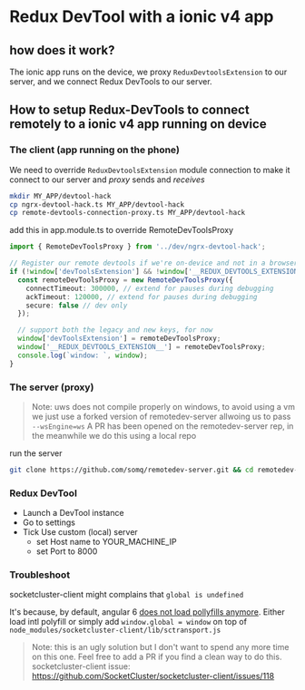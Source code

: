 # Redux DevTool with a ionic v4 app

## how does it work?

The ionic app runs on the device, we proxy `ReduxDevtoolsExtension` to our server, and we connect Redux DevTools to our server.


## How to setup Redux-DevTools to connect remotely to a ionic v4 app running on device

### The client (app running on the phone)

We need to override `ReduxDevtoolsExtension` module connection to make it connect to our server and *proxy* sends and *receives*

```sh
mkdir MY_APP/devtool-hack
cp ngrx-devtool-hack.ts MY_APP/devtool-hack
cp remote-devtools-connection-proxy.ts MY_APP/devtool-hack
```

add this in app.module.ts to override RemoteDevToolsProxy

```ts
import { RemoteDevToolsProxy } from '../dev/ngrx-devtool-hack';

// Register our remote devtools if we're on-device and not in a browser
if (!window['devToolsExtension'] && !window['__REDUX_DEVTOOLS_EXTENSION__']) {
  const remoteDevToolsProxy = new RemoteDevToolsProxy({
    connectTimeout: 300000, // extend for pauses during debugging
    ackTimeout: 120000, // extend for pauses during debugging
    secure: false // dev only
  });

  // support both the legacy and new keys, for now
  window['devToolsExtension'] = remoteDevToolsProxy;
  window['__REDUX_DEVTOOLS_EXTENSION__'] = remoteDevToolsProxy;
  console.log(`window: `, window);
}

```

### The server (proxy)

> Note: uws does not compile properly on windows, to avoid using a vm we just use a forked version of remotedev-server allwoing us to pass `--wsEngine=ws`
> A PR has been opened on the remotedev-server rep, in the meanwhile we do this using a local repo


run the server

```sh
git clone https://github.com/somq/remotedev-server.git && cd remotedev-server && npm i && node bin\remotedev.js --hostname=CHANGE_ME_BY_YOUR_MACHINE_IP --port=8000 --wsEngine=ws --logLevel=3
```

### Redux DevTool

- Launch a DevTool instance
- Go to settings
- Tick Use custom (local) server
  - set Host name to YOUR_MACHINE_IP
  - set Port to 8000


### Troubleshoot

socketcluster-client might complains that `global is undefined`

It's because, by default, angular 6 [does not load pollyfills anymore](https://github.com/angular/angular-cli/issues/9827#issuecomment-369578814).
Either load intl polyfill or simply add `window.global = window` on top of `node_modules/socketcluster-client/lib/sctransport.js`

> Note: this is an ugly solution but I don't want to spend any more time on this one. Feel free to add a PR if you find a clean way to do this.
> socketcluster-client issue: https://github.com/SocketCluster/socketcluster-client/issues/118 